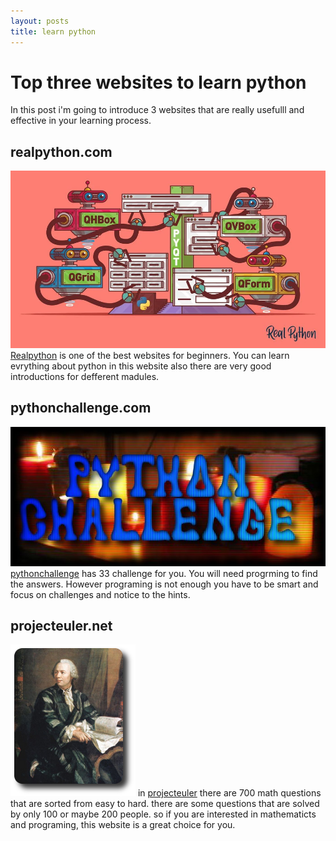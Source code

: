 ```yaml
---
layout: posts
title: learn python
---
```


# Top three websites to learn python

In this post i'm going to introduce 3 websites that are really usefulll and effective in your learning process.

## realpython.com

![realpython.com](../assets/images/realpython.jpg)
[Realpython](https://realpython.com/) is one of the best websites for beginners. You can learn evrything about python in this website also there are very good introductions for defferent madules.


## pythonchallenge.com

![pythonchallenge.com](../assets/images/pythonchallenge.jpg)
[pythonchallenge](http://www.pythonchallenge.com/) has 33 challenge for you. You will need progrming to find the answers. However programing is not enough you have to be smart and focus on challenges and notice to the hints.


## projecteuler.net
![projecteuler.net](../assets/images/projecteuler.jpg)
in [projecteuler](https://projecteuler.net/) there are 700 math questions that are sorted from easy to hard. there are some questions that are solved by only 100 or maybe 200 people. so if you are interested in mathematicts and programing, this website is a great choice for you.


